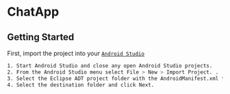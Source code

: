 # ChatApp
## Getting Started
First, import the project into your [`Android Studio`](https://developer.android.com/studio)
```bash
1. Start Android Studio and close any open Android Studio projects.
2. From the Android Studio menu select File > New > Import Project. .
3. Select the Eclipse ADT project folder with the AndroidManifest.xml file and click Ok.
4. Select the destination folder and click Next.
```

